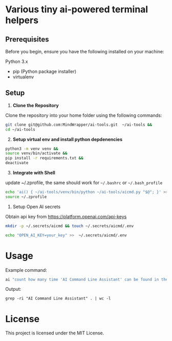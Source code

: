 # Various tiny ai-powered terminal helpers

## Prerequisites
Before you begin, ensure you have the following installed on your machine:

Python 3.x

- pip (Python package installer)
- virtualenv

## Setup

1. **Clone the Repository**

Clone the repository into your home folder using the following commands:

```bash
git clone git@github.com:MindWrapper/ai-tools.git  ~/ai-tools &&
cd ~/ai-tools
```

2. **Setup virtual env and install python depdenencies**

```bash
python3 -m venv venv &&
source venv/bin/activate &&
pip install -r requirements.txt &&
deactivate
```

3. **Integrate with Shell**

update ~/.zprofile, the same should work for `~/.bashrc` or  `~/.bash_profile`

```bash
echo 'ai() { ~/ai-tools/venv/bin/python ~/ai-tools/aicmd.py "$@"; }' >> ~/.zprofile  &&
source ~/.zprofile
```

1. Setup Open AI secrets

Obtain api key from https://platform.openai.com/api-keys

```bash
mkdir -p ~/.secrets/aicmd && touch ~/.secrets/aicmd/.env
```

```bash
echo "OPEN_AI_KEY=your_key" >>  ~/.secrets/aicmd/.env
```

# Usage

Example command:

```bash
ai "count how many time 'AI Command Line Assistant' can be found in the current dir"
```

Output:

`grep -ri "AI Command Line Assistant" . | wc -l`


# License

This project is licensed under the MIT License.
